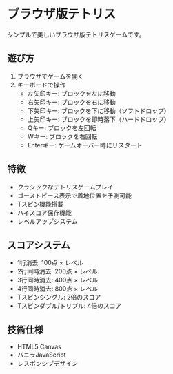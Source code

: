 # ブラウザ版テトリス

シンプルで美しいブラウザ版テトリスゲームです。

## 遊び方

1. ブラウザでゲームを開く
2. キーボードで操作
   - 左矢印キー: ブロックを左に移動
   - 右矢印キー: ブロックを右に移動
   - 下矢印キー: ブロックを下に移動（ソフトドロップ）
   - 上矢印キー: ブロックを即時落下（ハードドロップ）
   - Qキー: ブロックを左回転
   - Wキー: ブロックを右回転
   - Enterキー: ゲームオーバー時にリスタート

## 特徴

- クラシックなテトリスゲームプレイ
- ゴーストピース表示で着地位置を予測可能
- Tスピン機能搭載
- ハイスコア保存機能
- レベルアップシステム

## スコアシステム

- 1行消去: 100点 × レベル
- 2行同時消去: 200点 × レベル
- 3行同時消去: 400点 × レベル
- 4行同時消去: 800点 × レベル
- Tスピンシングル: 2倍のスコア
- Tスピンダブル/トリプル: 4倍のスコア

## 技術仕様

- HTML5 Canvas
- バニラJavaScript
- レスポンシブデザイン 